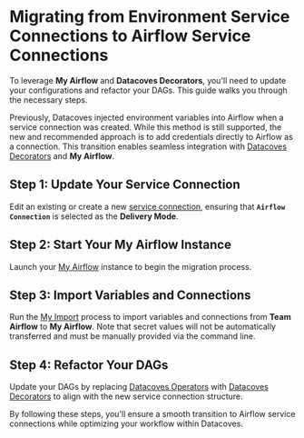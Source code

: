 # Migrating from Environment Service Connections to Airflow Service Connections

To leverage **My Airflow** and **Datacoves Decorators**, you'll need to update your configurations and refactor your DAGs. This guide walks you through the necessary steps.

Previously, Datacoves injected environment variables into Airflow when a service connection was created. While this method is still supported, the new and recommended approach is to add credentials directly to Airflow as a connection. This transition enables seamless integration with [Datacoves Decorators](/reference/airflow/datacoves-decorators.md) and **My Airflow**.


## Step 1: Update Your Service Connection

Edit an existing or create a new [service connection](/how-tos/datacoves/how_to_service_connections.md), ensuring that **`Airflow Connection`** is selected as the **Delivery Mode**.

## Step 2: Start Your My Airflow Instance

Launch your [My Airflow](/how-tos/airflow/my_airflow/start-my-airflow.md) instance to begin the migration process.

## Step 3: Import Variables and Connections

Run the [My Import](/how-tos/airflow/my_airflow/my-import.md) process to import variables and connections from **Team Airflow** to **My Airflow**. Note that secret values will not be automatically transferred and must be manually provided via the command line.

## Step 4: Refactor Your DAGs

Update your DAGs by replacing [Datacoves Operators](/reference/airflow/datacoves-operator.md) with [Datacoves Decorators](/reference/airflow/datacoves-decorators.md) to align with the new service connection structure. 

By following these steps, you'll ensure a smooth transition to Airflow service connections while optimizing your workflow within Datacoves.
